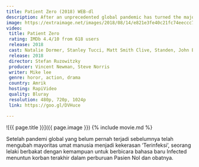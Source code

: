 ```yaml
---
title: Patient Zero (2018) WEB-dl
description: After an unprecedented global pandemic has turned the majority of humankind into violent 'Infected'
image: https://extraimage.net/images/2018/08/14/e821e3fe40c21fc74eeccc7544243140.jpg
video:
 title: Patient Zero
 rating: IMDb 4.4/10 from 618 users
 release: 2018
 cast: Natalie Dormer, Stanley Tucci, Matt Smith Clive, Standen, John Bradley, Agyness Deyn, Dilyana Bouklieva, James Northcote, Jorge Leon Martinez, Anastasia Harrold, Joshua Osei, Colin McFarlane, Pippa Bennett-Warner, Yumiko Hanasaka, Daniel Westwood, Susanna Herbert
 release: 2018
 director: Stefan Ruzowitzky
 producer: Vincent Newman, Steve Norris
 writer: Mike lee
 genre: horor, action, drama
 country: Amrik
 hosting: RapiVideo
 quality: Bluray
 resolution: 480p, 720p, 1024p
 link: https://goo.gl/DVHuce

---
```

![{{ page.title }}]({{ page.image }})
{% include movie.md %}

Setelah pandemi global yang belum pernah terjadi sebelumnya telah mengubah mayoritas umat manusia menjadi kekerasan ‘Terinfeksi’, seorang lelaki berbakat dengan kemampuan untuk berbicara bahasa baru Infected menuntun korban terakhir dalam perburuan Pasien Nol dan obatnya.
